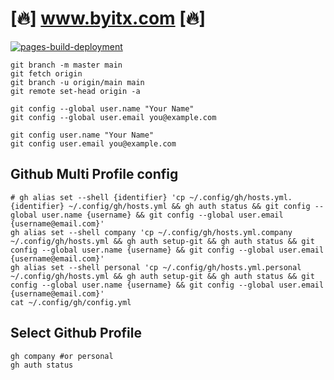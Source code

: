 # [:fire:] www.byitx.com [:fire:]
[![pages-build-deployment](https://github.com/litmudoc/www.byitx.com/actions/workflows/pages/pages-build-deployment/badge.svg)](https://github.com/litmudoc/www.byitx.com/actions/workflows/pages/pages-build-deployment)

```shell
git branch -m master main
git fetch origin
git branch -u origin/main main
git remote set-head origin -a
```

```shell
git config --global user.name "Your Name"
git config --global user.email you@example.com
```

```shell
git config user.name "Your Name"
git config user.email you@example.com
```

## Github Multi Profile config
```shell
# gh alias set --shell {identifier} 'cp ~/.config/gh/hosts.yml.{identifier} ~/.config/gh/hosts.yml && gh auth status && git config --global user.name {username} && git config --global user.email {username@email.com}'
gh alias set --shell company 'cp ~/.config/gh/hosts.yml.company ~/.config/gh/hosts.yml && gh auth setup-git && gh auth status && git config --global user.name {username} && git config --global user.email {username@email.com}'
gh alias set --shell personal 'cp ~/.config/gh/hosts.yml.personal ~/.config/gh/hosts.yml && gh auth setup-git && gh auth status && git config --global user.name {username} && git config --global user.email {username@email.com}'
cat ~/.config/gh/config.yml
```

## Select Github Profile
```shell
gh company #or personal
gh auth status
```
